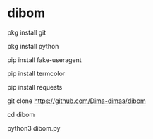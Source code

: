 # dibom
pkg install git

pkg install python

pip install fake-useragent

pip install termcolor

pip install requests

git clone https://github.com/Dima-dimaa/dibom

cd dibom

python3 dibom.py
